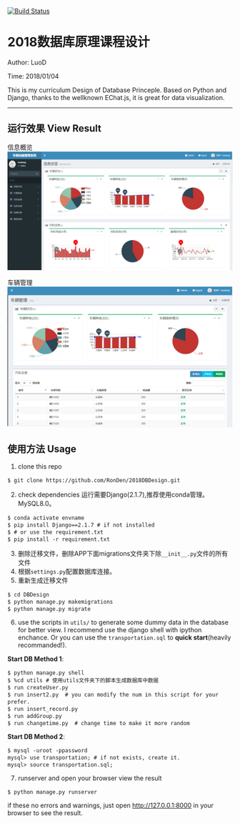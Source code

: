 [![Build Status](https://travis-ci.com/RonDen/2018DBDesign.svg?branch=master)](https://travis-ci.com/RonDen/2018DBDesign)

# 2018数据库原理课程设计

Author: LuoD

Time: 2018/01/04

This is my curriculum Design of Database Princeple. Based on Python and Django, thanks to the wellknown EChat.js, 
it is great for data visualization.

-----

## 运行效果 View Result

信息概览
![basic](imgs/img2.png)

车辆管理
![carmanange](imgs/img1.png)

## 使用方法 Usage

1. clone this repo
```
$ git clone https://github.com/RonDen/2018DBDesign.git
```
2. check dependencies
运行需要Django(2.1.7),推荐使用conda管理。MySQL8.0。
```
$ conda activate envname
$ pip install Django==2.1.7 # if not installed
$ # or use the requirement.txt
$ pip install -r requirement.txt
```
3. 删除迁移文件，删除APP下面migrations文件夹下除`__init__.py`文件的所有文件
4. 根据`settings.py`配置数据库连接。
5. 重新生成迁移文件
```
$ cd DBDesign
$ python manage.py makemigrations
$ python manage.py migrate
```
6. use the scripts in `utils/` to generate some dummy data in the database for better view. I recommend use the django shell with ipython enchance. Or you can use the `transportation.sql` to **quick start**(heavily recommanded!).

**Start DB Method 1**:
```
$ python manage.py shell
$ %cd utils # 使用utils文件夹下的脚本生成数据库中数据
$ run createUser.py
$ run insert2.py  # you can modify the num in this script for your prefer.
$ run insert_record.py
$ run addGroup.py
$ run changetime.py  # change time to make it more random
```
**Start DB Method 2**:
```
$ mysql -uroot -ppassword
mysql> use transportation; # if not exists, create it.
mysql> source transportation.sql;
```
7. runserver and open your browser view the result
```
$ python manage.py runserver
```
if these no errors and warnings, just open http://127.0.0.1:8000 in your browser to see the result.
